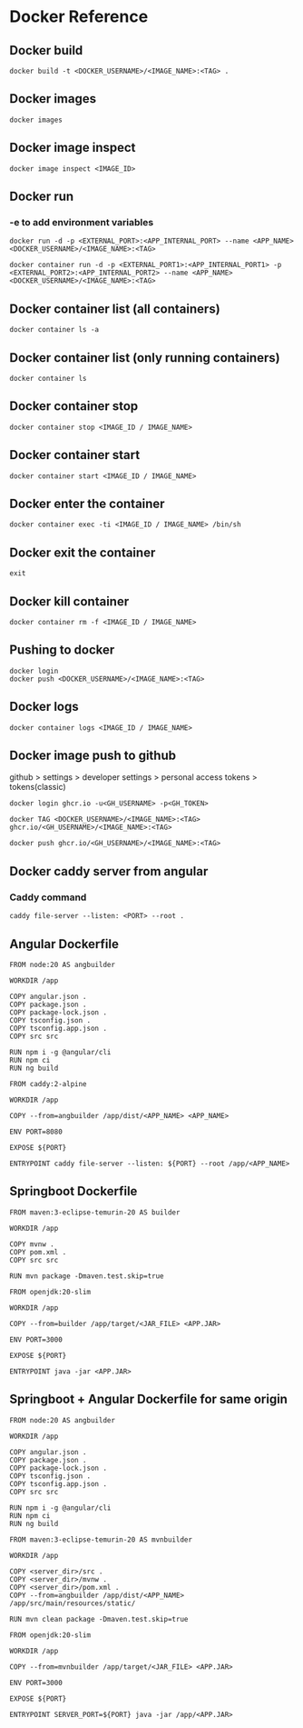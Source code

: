 # Docker Reference

## Docker build
```
docker build -t <DOCKER_USERNAME>/<IMAGE_NAME>:<TAG> .
```

## Docker images
```
docker images
```

## Docker image inspect
```
docker image inspect <IMAGE_ID>
```

## Docker run
### -e to add environment variables
```
docker run -d -p <EXTERNAL_PORT>:<APP_INTERNAL_PORT> --name <APP_NAME> <DOCKER_USERNAME>/<IMAGE_NAME>:<TAG>
```
```
docker container run -d -p <EXTERNAL_PORT1>:<APP_INTERNAL_PORT1> -p <EXTERNAL_PORT2>:<APP_INTERNAL_PORT2> --name <APP_NAME> <DOCKER_USERNAME>/<IMAGE_NAME>:<TAG>
```

## Docker container list (all containers)
```
docker container ls -a
```

## Docker container list (only running containers)
```
docker container ls
```

## Docker container stop
```
docker container stop <IMAGE_ID / IMAGE_NAME>
```

## Docker container start
```
docker container start <IMAGE_ID / IMAGE_NAME>
```

## Docker enter the container
```
docker container exec -ti <IMAGE_ID / IMAGE_NAME> /bin/sh
```

## Docker exit the container
```
exit
```

## Docker kill container
```
docker container rm -f <IMAGE_ID / IMAGE_NAME>
```

## Pushing to docker
```
docker login
docker push <DOCKER_USERNAME>/<IMAGE_NAME>:<TAG>
```

## Docker logs
```
docker container logs <IMAGE_ID / IMAGE_NAME>
```

## Docker image push to github
github > settings > developer settings > personal access tokens > tokens(classic)

```
docker login ghcr.io -u<GH_USERNAME> -p<GH_TOKEN>

docker TAG <DOCKER_USERNAME>/<IMAGE_NAME>:<TAG> ghcr.io/<GH_USERNAME>/<IMAGE_NAME>:<TAG>

docker push ghcr.io/<GH_USERNAME>/<IMAGE_NAME>:<TAG>
```

## Docker caddy server from angular
### Caddy command
```
caddy file-server --listen: <PORT> --root .
```

## Angular Dockerfile
```
FROM node:20 AS angbuilder

WORKDIR /app

COPY angular.json .
COPY package.json .
COPY package-lock.json .
COPY tsconfig.json .
COPY tsconfig.app.json .
COPY src src

RUN npm i -g @angular/cli
RUN npm ci
RUN ng build

FROM caddy:2-alpine

WORKDIR /app

COPY --from=angbuilder /app/dist/<APP_NAME> <APP_NAME>

ENV PORT=8080

EXPOSE ${PORT}

ENTRYPOINT caddy file-server --listen: ${PORT} --root /app/<APP_NAME>
```

## Springboot Dockerfile
```
FROM maven:3-eclipse-temurin-20 AS builder

WORKDIR /app

COPY mvnw .
COPY pom.xml .
COPY src src

RUN mvn package -Dmaven.test.skip=true

FROM openjdk:20-slim

WORKDIR /app

COPY --from=builder /app/target/<JAR_FILE> <APP.JAR>

ENV PORT=3000

EXPOSE ${PORT}

ENTRYPOINT java -jar <APP.JAR>
```

## Springboot + Angular Dockerfile for same origin
```
FROM node:20 AS angbuilder

WORKDIR /app

COPY angular.json .
COPY package.json .
COPY package-lock.json .
COPY tsconfig.json .
COPY tsconfig.app.json .
COPY src src

RUN npm i -g @angular/cli
RUN npm ci
RUN ng build

FROM maven:3-eclipse-temurin-20 AS mvnbuilder

WORKDIR /app

COPY <server_dir>/src .
COPY <server_dir>/mvnw .
COPY <server_dir>/pom.xml .
COPY --from=angbuilder /app/dist/<APP_NAME> /app/src/main/resources/static/

RUN mvn clean package -Dmaven.test.skip=true

FROM openjdk:20-slim

WORKDIR /app

COPY --from=mvnbuilder /app/target/<JAR_FILE> <APP.JAR>

ENV PORT=3000

EXPOSE ${PORT}

ENTRYPOINT SERVER_PORT=${PORT} java -jar /app/<APP.JAR>

```